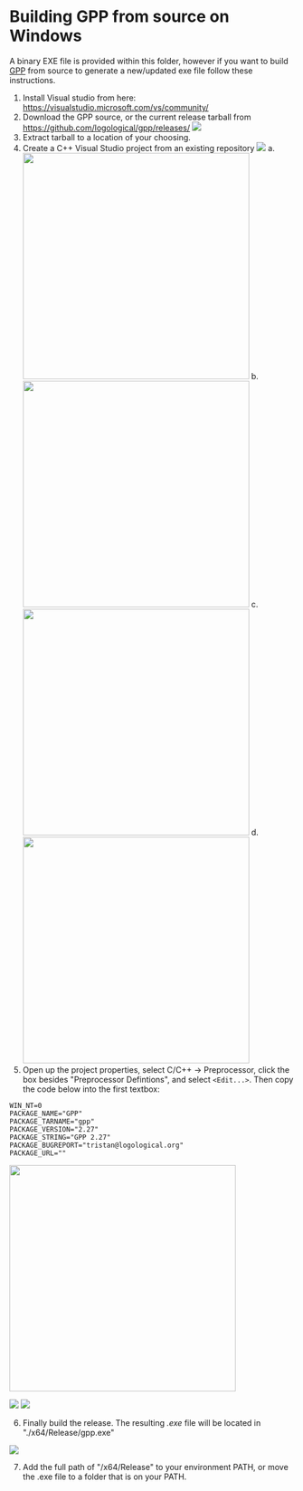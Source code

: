 # Building GPP from source on Windows

A binary EXE file is provided within this folder, however if you want to build [GPP](https://github.com/logological/gpp) from source to generate a new/updated exe file follow these instructions.

1. Install Visual studio from here: https://visualstudio.microsoft.com/vs/community/
2. Download the GPP source, or the current release tarball from https://github.com/logological/gpp/releases/
![](./img/01-download_gpp_tar.png)
3. Extract tarball to a location of your choosing.
4. Create a C++ Visual Studio project from an existing repository
![](./img/02_0-make_vs_sln.png)
   a. <img src="./img/02_a-make_vs_sln.png" alt="" width="400"/>
   b. <img src="./img/02_b-make_vs_sln.png" alt="" width="400"/>
   c. <img src="./img/02_c-make_vs_sln.png" alt="" width="400"/>
   d. <img src="./img/02_d-make_vs_sln.png" alt="" width="400"/>
5. Open up the project properties, select C/C++ -> Preprocessor, click the box besides "Preprocessor Defintions", and select `<Edit...>`. Then copy the code below into the first textbox:

```
WIN_NT=0
PACKAGE_NAME="GPP"
PACKAGE_TARNAME="gpp"
PACKAGE_VERSION="2.27"
PACKAGE_STRING="GPP 2.27"
PACKAGE_BUGREPORT="tristan@logological.org"
PACKAGE_URL=""
```
<img src="./img/03-open_properties.png" alt="" width="400"/>

![](./img/04-open_preprocessor_definitions.png)
![](./img/05-add_definitions.png)

6. Finally build the release. The resulting _.exe_ file will be located in "./x64/Release/gpp.exe"

![](./img/06-build_solution.png)

7. Add  the full path of "/x64/Release" to your environment PATH, or move the .exe file to a folder that is on your PATH.